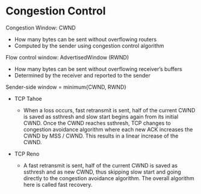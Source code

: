 # Congestion Control

Congestion Window: CWND
-  How many bytes can be sent without overflowing routers
-  Computed by the sender using congestion control algorithm

Flow control window: AdvertisedWindow (RWND)
- How many bytes can be sent without overflowing receiver’s buffers
- Determined by the receiver and reported to the sender

Sender-side window = minimum{CWND, RWND} 

- TCP Tahoe
    - When a loss occurs, fast retransmit is sent, half of the current CWND is saved as ssthresh and slow start begins again from its initial CWND. Once the CWND reaches ssthresh, TCP changes to congestion avoidance algorithm where each new ACK increases the CWND by MSS / CWND. This results in a linear increase of the CWND.

- TCP Reno
    - A fast retransmit is sent, half of the current CWND is saved as ssthresh and as new CWND, thus skipping slow start and going directly to the congestion avoidance algorithm. The overall algorithm here is called fast recovery.